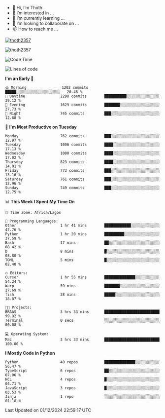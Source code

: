 <!---
thoth2357/thoth2357 is a ✨ special ✨ repository because its `README.md` (this file) appears on your GitHub profile.
You can click the Preview link to take a look at your changes.
--->

- 👋 Hi, I’m Thoth
- 👀 I’m interested in ...
- 🌱 I’m currently learning ...
- 💞️ I’m looking to collaborate on ...
- 📫 How to reach me ...


<p align="left"> <a href="https://github.com/ryo-ma/github-profile-trophy"><img src="https://github-profile-trophy.vercel.app/?username=thoth2357&theme=gruvbox&no-bg=true&no-frame=false&title=MultiLanguage,Commits,Repositories,Stars,Followers,PullRequest,Reviews,Issues" alt="thoth2357" /></a> </p>

<p align="left"> <img src="https://komarev.com/ghpvc/?username=thoth2357&label=Profile%20views&color=0e75b6&style=flat" alt="thoth2357" /> </p>

<!--START_SECTION:waka-->
![Code Time](http://img.shields.io/badge/Code%20Time-3%2C423%20hrs%2048%20mins-blue)

![Lines of code](https://img.shields.io/badge/From%20Hello%20World%20I%27ve%20Written-30.5%20million%20lines%20of%20code-blue)

**I'm an Early 🐤** 

```text
🌞 Morning                1202 commits        █████░░░░░░░░░░░░░░░░░░░░   20.46 % 
🌆 Daytime                2298 commits        ██████████░░░░░░░░░░░░░░░   39.12 % 
🌃 Evening                1629 commits        ███████░░░░░░░░░░░░░░░░░░   27.73 % 
🌙 Night                  745 commits         ███░░░░░░░░░░░░░░░░░░░░░░   12.68 % 
```
📅 **I'm Most Productive on Tuesday** 

```text
Monday                   762 commits         ███░░░░░░░░░░░░░░░░░░░░░░   12.97 % 
Tuesday                  1006 commits        ████░░░░░░░░░░░░░░░░░░░░░   17.13 % 
Wednesday                1000 commits        ████░░░░░░░░░░░░░░░░░░░░░   17.02 % 
Thursday                 823 commits         ████░░░░░░░░░░░░░░░░░░░░░   14.01 % 
Friday                   773 commits         ███░░░░░░░░░░░░░░░░░░░░░░   13.16 % 
Saturday                 761 commits         ███░░░░░░░░░░░░░░░░░░░░░░   12.96 % 
Sunday                   749 commits         ███░░░░░░░░░░░░░░░░░░░░░░   12.75 % 
```


📊 **This Week I Spent My Time On** 

```text
🕑︎ Time Zone: Africa/Lagos

💬 Programming Languages: 
Other                    1 hr 41 mins        ████████████░░░░░░░░░░░░░   47.76 % 
Python                   1 hr 20 mins        █████████░░░░░░░░░░░░░░░░   37.59 % 
Bash                     17 mins             ██░░░░░░░░░░░░░░░░░░░░░░░   08.42 % 
D                        8 mins              █░░░░░░░░░░░░░░░░░░░░░░░░   03.80 % 
TOML                     5 mins              █░░░░░░░░░░░░░░░░░░░░░░░░   02.40 % 

🔥 Editors: 
Cursor                   1 hr 55 mins        ██████████████░░░░░░░░░░░   54.24 % 
Warp                     59 mins             ███████░░░░░░░░░░░░░░░░░░   27.69 % 
fish                     38 mins             █████░░░░░░░░░░░░░░░░░░░░   18.07 % 

🐱‍💻 Projects: 
BRAAS                    3 hrs 33 mins       █████████████████████████   99.92 % 
Terminal                 0 secs              ░░░░░░░░░░░░░░░░░░░░░░░░░   00.08 % 

💻 Operating System: 
Mac                      3 hrs 33 mins       █████████████████████████   100.00 % 
```

**I Mostly Code in Python** 

```text
Python                   48 repos            ██████████████░░░░░░░░░░░   56.47 % 
TypeScript               6 repos             ██░░░░░░░░░░░░░░░░░░░░░░░   07.06 % 
HCL                      4 repos             █░░░░░░░░░░░░░░░░░░░░░░░░   04.71 % 
JavaScript               3 repos             █░░░░░░░░░░░░░░░░░░░░░░░░   03.53 % 
Jinja                    1 repo              ░░░░░░░░░░░░░░░░░░░░░░░░░   01.18 % 
```




 Last Updated on 01/12/2024 22:59:17 UTC
<!--END_SECTION:waka-->
<!--![](http://github-profile-summary-cards.vercel.app/api/cards/profile-details?username=thoth2357&theme=2077)

![](http://github-profile-summary-cards.vercel.app/api/cards/stats?username=thoth2357&theme=2077)![](http://github-profile-summary-cards.vercel.app/api/cards/productive-time?username=thoth2357&theme=2077&utcOffset=8) -->
